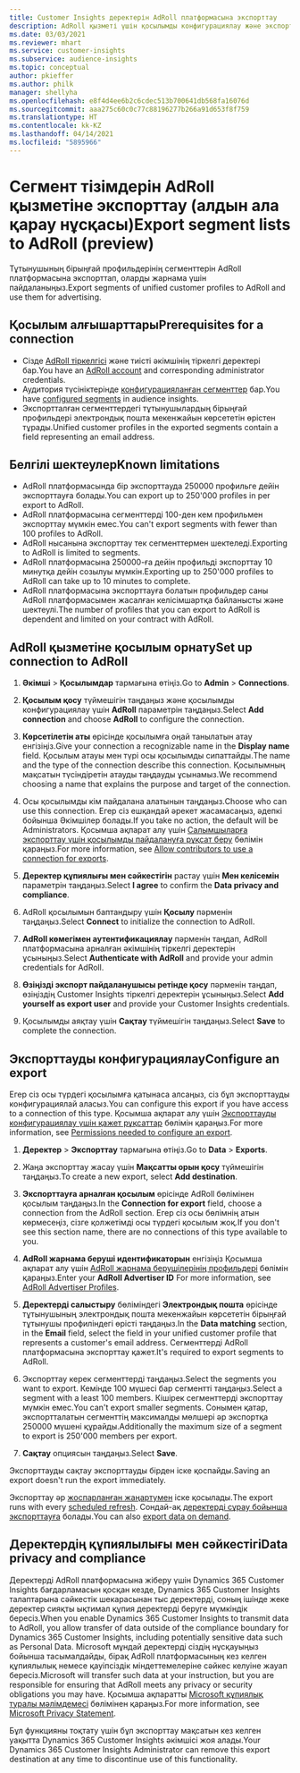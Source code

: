 ```yaml
---
title: Customer Insights деректерін AdRoll платформасына экспорттау
description: AdRoll қызметі үшін қосылымды конфигурациялау және экспорттау жолы туралы ақпарат.
ms.date: 03/03/2021
ms.reviewer: mhart
ms.service: customer-insights
ms.subservice: audience-insights
ms.topic: conceptual
author: pkieffer
ms.author: philk
manager: shellyha
ms.openlocfilehash: e8f4d4ee6b2c6cdec513b700641db568fa16076d
ms.sourcegitcommit: aaa275c60c0c77c88196277b266a91d653f8f759
ms.translationtype: HT
ms.contentlocale: kk-KZ
ms.lasthandoff: 04/14/2021
ms.locfileid: "5895966"
---
```

# <a name="export-segment-lists-to-adroll-preview"></a><span data-ttu-id="12a47-103">Сегмент тізімдерін AdRoll қызметіне экспорттау (алдын ала қарау нұсқасы)</span><span class="sxs-lookup"><span data-stu-id="12a47-103">Export segment lists to AdRoll (preview)</span></span>

<span data-ttu-id="12a47-104">Тұтынушының бірыңғай профильдерінің сегменттерін AdRoll платформасына экспорттап, оларды жарнама үшін пайдаланыңыз.</span><span class="sxs-lookup"><span data-stu-id="12a47-104">Export segments of unified customer profiles to AdRoll and use them for advertising.</span></span> 

## <a name="prerequisites-for-a-connection"></a><span data-ttu-id="12a47-105">Қосылым алғышарттары</span><span class="sxs-lookup"><span data-stu-id="12a47-105">Prerequisites for a connection</span></span>

-   <span data-ttu-id="12a47-106">Сізде [AdRoll тіркелгісі](https://www.adroll.com/) және тиісті әкімшінің тіркелгі деректері бар.</span><span class="sxs-lookup"><span data-stu-id="12a47-106">You have an [AdRoll account](https://www.adroll.com/) and corresponding administrator credentials.</span></span>
-   <span data-ttu-id="12a47-107">Аудитория түсініктерінде [конфигурацияланған сегменттер](segments.md) бар.</span><span class="sxs-lookup"><span data-stu-id="12a47-107">You have [configured segments](segments.md) in audience insights.</span></span>
-   <span data-ttu-id="12a47-108">Экспортталған сегменттердегі тұтынушылардың бірыңғай профильдері электрондық пошта мекенжайын көрсететін өрістен тұрады.</span><span class="sxs-lookup"><span data-stu-id="12a47-108">Unified customer profiles in the exported segments contain a field representing an email address.</span></span>

## <a name="known-limitations"></a><span data-ttu-id="12a47-109">Белгілі шектеулер</span><span class="sxs-lookup"><span data-stu-id="12a47-109">Known limitations</span></span>

- <span data-ttu-id="12a47-110">AdRoll платформасында бір экспорттауда 250000 профильге дейін экспорттауға болады.</span><span class="sxs-lookup"><span data-stu-id="12a47-110">You can export up to 250'000 profiles in per export to AdRoll.</span></span>
- <span data-ttu-id="12a47-111">AdRoll платформасына сегменттерді 100-ден кем профильмен экспорттау мүмкін емес.</span><span class="sxs-lookup"><span data-stu-id="12a47-111">You can't export segments with fewer than 100 profiles to AdRoll.</span></span> 
- <span data-ttu-id="12a47-112">AdRoll нысанына экспорттау тек сегменттермен шектеледі.</span><span class="sxs-lookup"><span data-stu-id="12a47-112">Exporting to AdRoll is limited to segments.</span></span>
- <span data-ttu-id="12a47-113">AdRoll платформасына 250000-ға дейін профильді экспорттау 10 минутқа дейін созылуы мүмкін.</span><span class="sxs-lookup"><span data-stu-id="12a47-113">Exporting up to 250'000 profiles to AdRoll can take up to 10 minutes to complete.</span></span> 
- <span data-ttu-id="12a47-114">AdRoll платформасына экспорттауға болатын профильдер саны AdRoll платформасымен жасалған келісімшартқа байланысты және шектеулі.</span><span class="sxs-lookup"><span data-stu-id="12a47-114">The number of profiles that you can export to AdRoll is dependent and limited on your contract with AdRoll.</span></span>

## <a name="set-up-connection-to-adroll"></a><span data-ttu-id="12a47-115">AdRoll қызметіне қосылым орнату</span><span class="sxs-lookup"><span data-stu-id="12a47-115">Set up connection to AdRoll</span></span>

1. <span data-ttu-id="12a47-116">**Әкімші** > **Қосылымдар** тармағына өтіңіз.</span><span class="sxs-lookup"><span data-stu-id="12a47-116">Go to **Admin** > **Connections**.</span></span>

1. <span data-ttu-id="12a47-117">**Қосылым қосу** түймешігін таңдаңыз және қосылымды конфигурациялау үшін **AdRoll** параметрін таңдаңыз.</span><span class="sxs-lookup"><span data-stu-id="12a47-117">Select **Add connection** and choose **AdRoll** to configure the connection.</span></span>

1. <span data-ttu-id="12a47-118">**Көрсетілетін аты** өрісінде қосылымға оңай танылатын атау енгізіңіз.</span><span class="sxs-lookup"><span data-stu-id="12a47-118">Give your connection a recognizable name in the **Display name** field.</span></span> <span data-ttu-id="12a47-119">Қосылым атауы мен түрі осы қосылымды сипаттайды.</span><span class="sxs-lookup"><span data-stu-id="12a47-119">The name and the type of the connection describe this connection.</span></span> <span data-ttu-id="12a47-120">Қосылымның мақсатын түсіндіретін атауды таңдауды ұсынамыз.</span><span class="sxs-lookup"><span data-stu-id="12a47-120">We recommend choosing a name that explains the purpose and target of the connection.</span></span>

1. <span data-ttu-id="12a47-121">Осы қосылымды кім пайдалана алатынын таңдаңыз.</span><span class="sxs-lookup"><span data-stu-id="12a47-121">Choose who can use this connection.</span></span> <span data-ttu-id="12a47-122">Егер сіз ешқандай әрекет жасамасаңыз, әдепкі бойынша Әкімшілер болады.</span><span class="sxs-lookup"><span data-stu-id="12a47-122">If you take no action, the default will be Administrators.</span></span> <span data-ttu-id="12a47-123">Қосымша ақпарат алу үшін [Салымшыларға экспорттау үшін қосылымды пайдалануға рұқсат беру](connections.md#allow-contributors-to-use-a-connection-for-exports) бөлімін қараңыз.</span><span class="sxs-lookup"><span data-stu-id="12a47-123">For more information, see [Allow contributors to use a connection for exports](connections.md#allow-contributors-to-use-a-connection-for-exports).</span></span>

1. <span data-ttu-id="12a47-124">**Деректер құпиялығы мен сәйкестігін** растау үшін **Мен келісемін** параметрін таңдаңыз.</span><span class="sxs-lookup"><span data-stu-id="12a47-124">Select **I agree** to confirm the **Data privacy and compliance**.</span></span>

1. <span data-ttu-id="12a47-125">AdRoll қосылымын баптандыру үшін **Қосылу** пәрменін таңдаңыз.</span><span class="sxs-lookup"><span data-stu-id="12a47-125">Select **Connect** to initialize the connection to AdRoll.</span></span>

1. <span data-ttu-id="12a47-126">**AdRoll көмегімен аутентификациялау** пәрменін таңдап, AdRoll платформасына арналған әкімшінің тіркелгі деректерін ұсыныңыз.</span><span class="sxs-lookup"><span data-stu-id="12a47-126">Select **Authenticate with AdRoll** and provide your admin credentials for AdRoll.</span></span> 

1. <span data-ttu-id="12a47-127">**Өзіңізді экспорт пайдаланушысы ретінде қосу** пәрменін таңдап, өзіңіздің Customer Insights тіркелгі деректерін ұсыныңыз.</span><span class="sxs-lookup"><span data-stu-id="12a47-127">Select **Add yourself as export user** and provide your Customer Insights credentials.</span></span>

1. <span data-ttu-id="12a47-128">Қосылымды аяқтау үшін **Сақтау** түймешігін таңдаңыз.</span><span class="sxs-lookup"><span data-stu-id="12a47-128">Select **Save** to complete the connection.</span></span>

## <a name="configure-an-export"></a><span data-ttu-id="12a47-129">Экспорттауды конфигурациялау</span><span class="sxs-lookup"><span data-stu-id="12a47-129">Configure an export</span></span>

<span data-ttu-id="12a47-130">Егер сіз осы түрдегі қосылымға қатынаса алсаңыз, сіз бұл экспорттауды конфигурациялай аласыз.</span><span class="sxs-lookup"><span data-stu-id="12a47-130">You can configure this export if you have access to a connection of this type.</span></span> <span data-ttu-id="12a47-131">Қосымша ақпарат алу үшін [Экспорттауды конфигурациялау үшін қажет рұқсаттар](export-destinations.md#set-up-a-new-export) бөлімін қараңыз.</span><span class="sxs-lookup"><span data-stu-id="12a47-131">For more information, see [Permissions needed to configure an export](export-destinations.md#set-up-a-new-export).</span></span>

1. <span data-ttu-id="12a47-132">**Деректер** > **Экспорттау** тармағына өтіңіз.</span><span class="sxs-lookup"><span data-stu-id="12a47-132">Go to **Data** > **Exports**.</span></span>

1. <span data-ttu-id="12a47-133">Жаңа экспорттау жасау үшін **Мақсатты орын қосу** түймешігін таңдаңыз.</span><span class="sxs-lookup"><span data-stu-id="12a47-133">To create a new export, select **Add destination**.</span></span>

1. <span data-ttu-id="12a47-134">**Экспорттауға арналған қосылым** өрісінде AdRoll бөлімінен қосылым таңдаңыз.</span><span class="sxs-lookup"><span data-stu-id="12a47-134">In the **Connection for export** field, choose a connection from the AdRoll section.</span></span> <span data-ttu-id="12a47-135">Егер сіз осы бөлімнің атын көрмесеңіз, сізге қолжетімді осы түрдегі қосылым жоқ.</span><span class="sxs-lookup"><span data-stu-id="12a47-135">If you don't see this section name, there are no connections of this type available to you.</span></span>

1. <span data-ttu-id="12a47-136">**AdRoll жарнама беруші идентификаторын** енгізіңіз Қосымша ақпарат алу үшін [AdRoll жарнама берушілерінің профильдері](https://help.adroll.com/hc/articles/212011838-Advertiser-Profiles) бөлімін қараңыз.</span><span class="sxs-lookup"><span data-stu-id="12a47-136">Enter your **AdRoll Advertiser ID** For more information, see [AdRoll Advertiser Profiles](https://help.adroll.com/hc/articles/212011838-Advertiser-Profiles).</span></span>

3. <span data-ttu-id="12a47-137">**Деректерді салыстыру** бөліміндегі **Электрондық пошта** өрісінде тұтынушының электрондық пошта мекенжайын көрсететін бірыңғай тұтынушы профиліндегі өрісті таңдаңыз.</span><span class="sxs-lookup"><span data-stu-id="12a47-137">In the **Data matching** section, in the **Email** field, select the field in your unified customer profile that represents a customer's email address.</span></span> <span data-ttu-id="12a47-138">Сегменттерді AdRoll платформасына экспорттау қажет.</span><span class="sxs-lookup"><span data-stu-id="12a47-138">It's required to export segments to AdRoll.</span></span>

1. <span data-ttu-id="12a47-139">Экспорттау керек сегменттерді таңдаңыз.</span><span class="sxs-lookup"><span data-stu-id="12a47-139">Select the segments you want to export.</span></span> <span data-ttu-id="12a47-140">Кемінде 100 мүшесі бар сегментті таңдаңыз.</span><span class="sxs-lookup"><span data-stu-id="12a47-140">Select a segment with a least 100 members.</span></span> <span data-ttu-id="12a47-141">Кішірек сегменттерді экспорттау мүмкін емес.</span><span class="sxs-lookup"><span data-stu-id="12a47-141">You can't export smaller segments.</span></span> <span data-ttu-id="12a47-142">Сонымен қатар, экспортталатын сегменттің максималды мөлшері әр экспортқа 250000 мүшені құрайды.</span><span class="sxs-lookup"><span data-stu-id="12a47-142">Additionally the maximum size of a segment to export is 250'000 members per export.</span></span> 

1. <span data-ttu-id="12a47-143">**Сақтау** опциясын таңдаңыз.</span><span class="sxs-lookup"><span data-stu-id="12a47-143">Select **Save**.</span></span>

<span data-ttu-id="12a47-144">Экспорттауды сақтау экспорттауды бірден іске қоспайды.</span><span class="sxs-lookup"><span data-stu-id="12a47-144">Saving an export doesn't run the export immediately.</span></span>

<span data-ttu-id="12a47-145">Экспорттау әр [жоспарланған жаңартумен](system.md#schedule-tab) іске қосылады.</span><span class="sxs-lookup"><span data-stu-id="12a47-145">The export runs with every [scheduled refresh](system.md#schedule-tab).</span></span> <span data-ttu-id="12a47-146">Сондай-ақ [деректерді сұрау бойынша экспорттауға](export-destinations.md#run-exports-on-demand) болады.</span><span class="sxs-lookup"><span data-stu-id="12a47-146">You can also [export data on demand](export-destinations.md#run-exports-on-demand).</span></span> 


## <a name="data-privacy-and-compliance"></a><span data-ttu-id="12a47-147">Деректердің құпиялылығы мен сәйкестігі</span><span class="sxs-lookup"><span data-stu-id="12a47-147">Data privacy and compliance</span></span>

<span data-ttu-id="12a47-148">Деректерді AdRoll платформасына жіберу үшін Dynamics 365 Customer Insights бағдарламасын қосқан кезде, Dynamics 365 Customer Insights талаптарына сәйкестік шекарасынан тыс деректерді, соның ішінде жеке деректер сияқты ықтимал құпия деректерді беруге мүмкіндік бересіз.</span><span class="sxs-lookup"><span data-stu-id="12a47-148">When you enable Dynamics 365 Customer Insights to transmit data to AdRoll, you allow transfer of data outside of the compliance boundary for Dynamics 365 Customer Insights, including potentially sensitive data such as Personal Data.</span></span> <span data-ttu-id="12a47-149">Microsoft мұндай деректерді сіздің нұсқауыңыз бойынша тасымалдайды, бірақ AdRoll платформасының кез келген құпиялылық немесе қауіпсіздік міндеттемелеріне сәйкес келуіне жауап бересіз.</span><span class="sxs-lookup"><span data-stu-id="12a47-149">Microsoft will transfer such data at your instruction, but you are responsible for ensuring that AdRoll meets any privacy or security obligations you may have.</span></span> <span data-ttu-id="12a47-150">Қосымша ақпаратты [Microsoft құпиялық туралы мәлімдемесі](https://go.microsoft.com/fwlink/?linkid=396732) бөлімінен қараңыз.</span><span class="sxs-lookup"><span data-stu-id="12a47-150">For more information, see [Microsoft Privacy Statement](https://go.microsoft.com/fwlink/?linkid=396732).</span></span>

<span data-ttu-id="12a47-151">Бұл функцияны тоқтату үшін бұл экспорттау мақсатын кез келген уақытта Dynamics 365 Customer Insights әкімшісі жоя алады.</span><span class="sxs-lookup"><span data-stu-id="12a47-151">Your Dynamics 365 Customer Insights Administrator can remove this export destination at any time to discontinue use of this functionality.</span></span>

